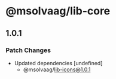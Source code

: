 # @msolvaag/lib-core

## 1.0.1
### Patch Changes

- Updated dependencies [undefined]
  - @msolvaag/lib-icons@1.0.1
